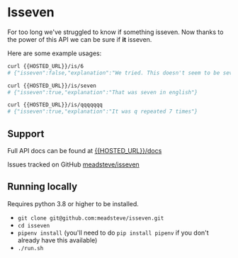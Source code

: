 # Isseven

For too long we've struggled to know if something isseven. Now thanks to the power of this API we can be sure if **it** isseven.

Here are some example usages:

```bash
curl {{HOSTED_URL}}/is/6
# {"isseven":false,"explanation":"We tried. This doesn't seem to be seven"}%   

curl {{HOSTED_URL}}/is/seven
# {"isseven":true,"explanation":"That was seven in english"}

curl {{HOSTED_URL}}/is/qqqqqqq
# {"isseven":true,"explanation":"It was q repeated 7 times"}
```

## Support

Full API docs can be found at [{{HOSTED_URL}}/docs]({{HOSTED_URL}}/docs)

Issues tracked on GitHub [meadsteve/isseven](https://github.com/meadsteve/isseven/issues)

## Running locally
Requires python 3.8 or higher to be installed.

*  `git clone git@github.com:meadsteve/isseven.git` 
*  `cd isseven`
*  `pipenv install` (you'll need to do `pip install pipenv` if you don't already have this available)
*  `./run.sh`
